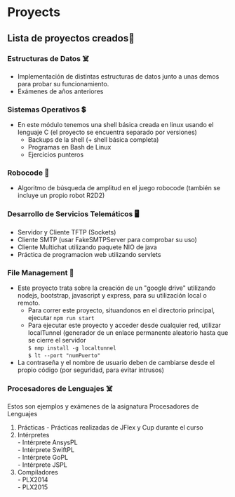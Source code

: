 # Proyects

## Lista de proyectos creados🚀

### Estructuras de Datos ☠️
  - Implementación de distintas estructuras de datos junto a unas demos para probar su funcionamiento.
  - Exámenes de años anteriores

### Sistemas Operativos 💲
  - En este módulo tenemos una shell básica creada en linux usando el lenguaje C (el proyecto se encuentra separado por versiones)
    - Backups de la shell (+ shell básica completa)
    - Programas en Bash de Linux
    - Ejercicios punteros 
  
### Robocode 🤖
  - Algoritmo de búsqueda de amplitud en el juego robocode (también se incluye un propio robot R2D2)
    
### Desarrollo de Servicios Telemáticos 🖥️
  - Servidor y Cliente TFTP (Sockets)
  - Cliente SMTP (usar FakeSMTPServer para comprobar su uso)
  - Cliente Multichat utilizando paquete NIO de java
  - Práctica de programacion web utilizando servlets


### File Management 📂
  - Este proyecto trata sobre la creación de un "google drive" utilizando nodejs, bootstrap, javascript y express, para su utilización local o remoto.
    - Para correr este proyecto, situandonos en el directorio principal, ejecutar
      `npm run start`
    - Para ejecutar este proyecto y acceder desde cualquier red, utilizar localTunnel (generador de un enlace permanente aleatorio hasta que se cierre el servidor <br>
      `$ nmp install -g localtunnel` <br>
      `$ lt --port "numPuerto" `
   - La contraseña y el nombre de usuario deben de cambiarse desde el propio código (por seguridad, para evitar intrusos)
### Procesadores de Lenguajes ☠️
  Estos son ejemplos y exámenes de la asignatura Procesadores de Lenguajes
  1. Prácticas
    - Prácticas realizadas de JFlex y Cup durante el curso
  2. Intérpretes <br>
    - Intérprete AnsysPL <br>
    - Intérprete SwiftPL<br>
    - Intérprete GoPL <br>
    - Intérprete JSPL <br>
  3. Compiladores <br>
    - PLX2014 <br>
    - PLX2015 <br>

 
